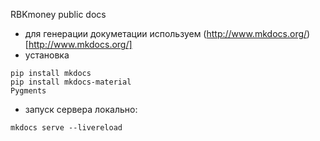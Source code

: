 RBKmoney public docs

- для генерации докуметации используем (http://www.mkdocs.org/)[http://www.mkdocs.org/]
- установка

```
pip install mkdocs
pip install mkdocs-material
Pygments
```

- запуск сервера локально:

```
mkdocs serve --livereload
```